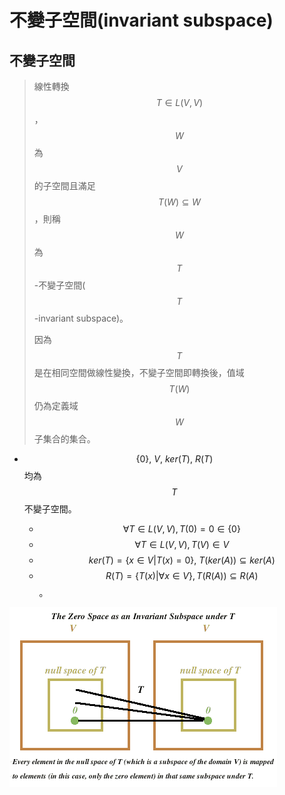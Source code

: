 # 不變子空間\(invariant subspace\)

## 不變子空間

> 線性轉換$$T \in L(V,V)$$，$$ W$$為$$V$$的子空間且滿足$$T(W) \subseteq W$$，則稱$$W$$為$$T$$-不變子空間\($$T$$-invariant subspace\)。
>
>  因為$$T$$是在相同空間做線性變換，不變子空間即轉換後，值域$$T(W)$$仍為定義域$$W$$子集合的集合。

* $$\{0\}, ~V, ~ker(T), ~R(T)$$ 均為$$T$$不變子空間。

  * $$\forall T \in L(V,V), T(0)=0∈\{0\}$$
  * $$\forall T \in L(V,V), T(V) \in V$$
  * $$ker⁡(T)=\{x \in V|T(x)=0\}, ~ T(ker⁡(A)) \subseteq ker⁡(A)$$
  * $$R(T)=\{T(x)| \forall x \in V\}, T(R(A)) \subseteq R(A)$$。





![&#x5E38;&#x898B;&#x4E0D;&#x8B8A;&#x5B50;&#x7A7A;&#x9593;](../../.gitbook/assets/invariant-subspace-min.png)


